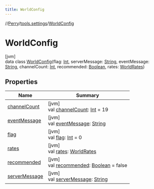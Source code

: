 ```yaml
---
title: WorldConfig
---
```

//[Perry](../../../index.html)/[tools.settings](../index.html)/[WorldConfig](index.html)



# WorldConfig



[jvm]\
data class [WorldConfig](index.html)(flag: [Int](https://kotlinlang.org/api/latest/jvm/stdlib/kotlin/-int/index.html), serverMessage: [String](https://kotlinlang.org/api/latest/jvm/stdlib/kotlin/-string/index.html), eventMessage: [String](https://kotlinlang.org/api/latest/jvm/stdlib/kotlin/-string/index.html), channelCount: [Int](https://kotlinlang.org/api/latest/jvm/stdlib/kotlin/-int/index.html), recommended: [Boolean](https://kotlinlang.org/api/latest/jvm/stdlib/kotlin/-boolean/index.html), rates: [WorldRates](../-world-rates/index.html))



## Properties


| Name | Summary |
|---|---|
| [channelCount](channel-count.html) | [jvm]<br>val [channelCount](channel-count.html): [Int](https://kotlinlang.org/api/latest/jvm/stdlib/kotlin/-int/index.html) = 19 |
| [eventMessage](event-message.html) | [jvm]<br>val [eventMessage](event-message.html): [String](https://kotlinlang.org/api/latest/jvm/stdlib/kotlin/-string/index.html) |
| [flag](flag.html) | [jvm]<br>val [flag](flag.html): [Int](https://kotlinlang.org/api/latest/jvm/stdlib/kotlin/-int/index.html) = 0 |
| [rates](rates.html) | [jvm]<br>val [rates](rates.html): [WorldRates](../-world-rates/index.html) |
| [recommended](recommended.html) | [jvm]<br>val [recommended](recommended.html): [Boolean](https://kotlinlang.org/api/latest/jvm/stdlib/kotlin/-boolean/index.html) = false |
| [serverMessage](server-message.html) | [jvm]<br>val [serverMessage](server-message.html): [String](https://kotlinlang.org/api/latest/jvm/stdlib/kotlin/-string/index.html) |

